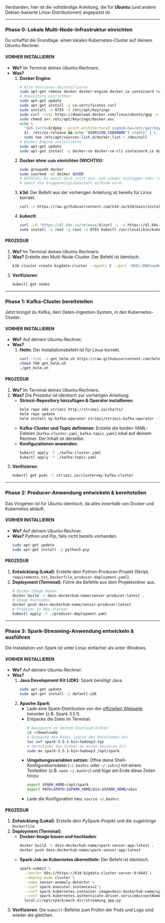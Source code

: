 Verstanden, hier ist die vollständige Anleitung, die für **Ubuntu** (und andere Debian-basierte Linux-Distributionen) angepasst ist.

-----

### Phase 0: Lokale Multi-Node-Infrastruktur einrichten

Du schaffst die Grundlage: einen lokalen Kubernetes-Cluster auf deinem Ubuntu-Rechner.

#### VORHER INSTALLIEREN

  * **Wo?** Im Terminal deines Ubuntu-Rechners.
  * **Was?**
    1.  **Docker Engine**:
        ```bash
        # Alte Versionen deinstallieren
        sudo apt-get remove docker docker-engine docker.io containerd runc
        # Repository einrichten
        sudo apt-get update
        sudo apt-get install -y ca-certificates curl
        sudo install -m 0755 -d /etc/apt/keyrings
        sudo curl -fsSL https://download.docker.com/linux/ubuntu/gpg -o /etc/apt/keyrings/docker.asc
        sudo chmod a+r /etc/apt/keyrings/docker.asc
        echo \
          "deb [arch=$(dpkg --print-architecture) signed-by=/etc/apt/keyrings/docker.asc] https://download.docker.com/linux/ubuntu \
          $(. /etc/os-release && echo "$VERSION_CODENAME") stable" | \
          sudo tee /etc/apt/sources.list.d/docker.list > /dev/null
        # Docker Engine installieren
        sudo apt-get update
        sudo apt-get install -y docker-ce docker-ce-cli containerd.io docker-buildx-plugin docker-compose-plugin
        ```
    2.  **Docker ohne `sudo` einrichten (WICHTIG):**
        ```bash
        sudo groupadd docker
        sudo usermod -aG docker $USER
        # WICHTIG: Du musst dich jetzt aus- und wieder einloggen oder 'newgrp docker' ausführen,
        # damit die Gruppenmitgliedschaft wirksam wird.
        ```
    3.  **k3d**: Der Befehl aus der vorherigen Anleitung ist bereits für Linux korrekt.
        ```bash
        curl -s https://raw.githubusercontent.com/k3d-io/k3d/main/install.sh | bash
        ```
    4.  **kubectl**:
        ```bash
        curl -LO "https://dl.k8s.io/release/$(curl -L -s https://dl.k8s.io/release/stable.txt)/bin/linux/amd64/kubectl"
        sudo install -o root -g root -m 0755 kubectl /usr/local/bin/kubectl
        ```

#### PROZEDUR

1.  **Wo?** Im Terminal deines Ubuntu-Rechners.
2.  **Was?** Erstelle den Multi-Node-Cluster. Der Befehl ist identisch.
    ```bash
    k3d cluster create bigdata-cluster --agents 2 --port '8081:80@loadbalancer'
    ```
3.  **Verifizieren**:
    ```bash
    kubectl get nodes
    ```

-----

### Phase 1: Kafka-Cluster bereitstellen

Jetzt bringst du Kafka, dein Daten-Ingestion-System, in den Kubernetes-Cluster.

#### VORHER INSTALLIEREN

  * **Wo?** Auf deinem Ubuntu-Rechner.
  * **Was?**
    1.  **Helm**: Der Installationsbefehl ist für Linux korrekt.
        ```bash
        curl -fsSL -o get_helm.sh https://raw.githubusercontent.com/helm/helm/main/scripts/get-helm-3
        chmod 700 get_helm.sh
        ./get_helm.sh
        ```

#### PROZEDUR

1.  **Wo?** Im Terminal deines Ubuntu-Rechners.
2.  **Was?** Die Prozedur ist identisch zur vorherigen Anleitung.
      * **Strimzi-Repository hinzufügen & Operator installieren**:
        ```bash
        helm repo add strimzi http://strimzi.io/charts/
        helm repo update
        helm install my-kafka-operator strimzi/strimzi-kafka-operator --namespace default
        ```
      * **Kafka-Cluster und Topic definieren**: Erstelle die beiden YAML-Dateien (`kafka-cluster.yaml`, `kafka-topic.yaml`) lokal auf deinem Rechner. Der Inhalt ist derselbe.
      * **Konfigurationen anwenden**:
        ```bash
        kubectl apply -f ./kafka-cluster.yaml
        kubectl apply -f ./kafka-topic.yaml
        ```
3.  **Verifizieren**:
    ```bash
    kubectl get pods -l strimzi.io/cluster=my-kafka-cluster
    ```

-----

### Phase 2: Producer-Anwendung entwickeln & bereitstellen

Das Vorgehen ist für Ubuntu identisch, da alles innerhalb von Docker und Kubernetes abläuft.

#### VORHER INSTALLIEREN

  * **Wo?** Auf deinem Ubuntu-Rechner.
  * **Was?** Python und Pip, falls nicht bereits vorhanden.
    ```bash
    sudo apt-get update
    sudo apt-get install -y python3-pip
    ```

#### PROZEDUR

1.  **Entwicklung (Lokal)**: Erstelle dein Python-Producer-Projekt (Skript, `requirements.txt`, `Dockerfile`, `producer-deployment.yaml`).
2.  **Deployment (Terminal)**: Führe die Befehle aus dem Projektordner aus.
    ```bash
    # Docker-Image bauen
    docker build -t dein-dockerhub-name/sensor-producer:latest .
    # Image hochladen
    docker push dein-dockerhub-name/sensor-producer:latest
    # Producer in K8s starten
    kubectl apply -f ./producer-deployment.yaml
    ```

-----

### Phase 3: Spark-Streaming-Anwendung entwickeln & ausführen

Die Installation von Spark ist unter Linux einfacher als unter Windows.

#### VORHER INSTALLIEREN

  * **Wo?** Auf deinem Ubuntu-Rechner.
  * **Was?**
    1.  **Java Development Kit (JDK)**: Spark benötigt Java.
        ```bash
        sudo apt-get update
        sudo apt-get install -y default-jdk
        ```
    2.  **Apache Spark**:
          * Lade eine Spark-Distribution von der [offiziellen Webseite](https://spark.apache.org/downloads.html) herunter (z.B. Spark 3.5.1).
          * Entpacke die Datei im Terminal:
            ```bash
            # Navigiere zu deinem Download-Ordner
            cd ~/Downloads
            # Entpacke die Datei (passe den Dateinamen an)
            tar xvf spark-3.5.1-bin-hadoop3.tgz
            # Verschiebe den Ordner an einen besseren Ort
            sudo mv spark-3.5.1-bin-hadoop3 /opt/spark
            ```
          * **Umgebungsvariablen setzen**: Öffne deine Shell-Konfigurationsdatei (`~/.bashrc` oder `~/.zshrc`) mit einem Texteditor (z.B. `nano ~/.bashrc`) und füge am Ende diese Zeilen hinzu:
            ```bash
            export SPARK_HOME=/opt/spark
            export PATH=$PATH:$SPARK_HOME/bin:$SPARK_HOME/sbin
            ```
          * Lade die Konfiguration neu: `source ~/.bashrc`

#### PROZEDUR

1.  **Entwicklung (Lokal)**: Erstelle dein PySpark-Projekt und die zugehörige `Dockerfile`.
2.  **Deployment (Terminal)**:
      * **Docker-Image bauen und hochladen**:
        ```bash
        docker build -t dein-dockerhub-name/spark-sensor-app:latest .
        docker push dein-dockerhub-name/spark-sensor-app:latest
        ```
      * **Spark-Job an Kubernetes übermitteln**: Der Befehl ist identisch.
        ```bash
        spark-submit \
          --master k8s://https://k3d-bigdata-cluster-server-0:6443 \
          --deploy-mode cluster \
          --name sensor-anomaly-detector \
          --conf spark.executor.instances=2 \
          --conf spark.kubernetes.container.image=dein-dockerhub-name/spark-sensor-app:latest \
          --conf spark.kubernetes.authenticate.driver.serviceAccountName=default \
          local:///opt/spark/work-dir/streaming_app.py
        ```
3.  **Verifizieren**: Die `kubectl`-Befehle zum Prüfen der Pods und Logs sind wieder die gleichen.